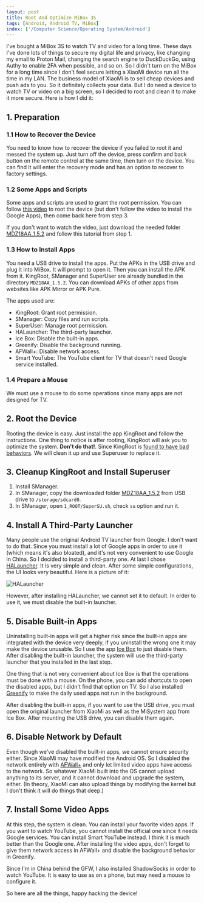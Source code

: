 ```yaml
---
layout: post
title: Root And Optimize MiBox 3S
tags: [Android, Android TV, MiBox]
index: ['/Computer Science/Operating System/Android']
---
```


I've bought a MiBox 3S to watch TV and video for a long time. These days I've done lots of things to secure my digital life and privacy, like changing my email to Proton Mail, changing the search engine to DuckDuckGo, using Authy to enable 2FA when possible, and so on. So I didn't turn on the MiBox for a long time since I don't feel secure letting a XiaoMi device run all the time in my LAN. The business model of XiaoMi is to sell cheap devices and push ads to you. So it definitely collects your data. But I do need a device to watch TV or video on a big screen, so I decided to root and clean it to make it more secure. Here is how I did it:

## 1. Preparation

### 1.1 How to Recover the Device

You need to know how to recover the device if you failed to root it and messed the system up. Just turn off the device, press confirm and back button on the remote control at the same time, then turn on the device. You can find it will enter the recovery mode and has an option to recover to factory settings.

### 1.2 Some Apps and Scripts

Some apps and scripts are used to grant the root permission. You can follow [this video](https://www.youtube.com/watch?v=IJ60IZjQbxk&t=748s) to root the device (but don't follow the video to install the Google Apps), then come back here from step 3.

If you don't want to watch the video, just download the needed folder [MDZ18AA_1.5.2](https://yadi.sk/d/wOKiw5RL3EGpKX) and follow this tutorial from step 1.

### 1.3 How to Install Apps

You need a USB drive to install the apps. Put the APKs in the USB drive and plug it into MiBox. It will prompt to open it. Then you can install the APK from it. KingRoot, SManager and SuperUser are already bundled in the directory `MDZ18AA_1.5.2`. You can download APKs of other apps from websites like APK Mirror or APK Pure.

The apps used are:

* KingRoot: Grant root permission.
* SManager: Copy files and run scripts.
* SuperUser: Manage root permission.
* HALauncher: The third-party launcher.
* Ice Box: Disable the built-in apps.
* Greenify: Disable the background running.
* AFWall+: Disable network access.
* Smart YouTube: The YouTube client for TV that doesn't need Google service installed.

### 1.4 Prepare a Mouse

We must use a mouse to do some operations since many apps are not designed for TV.

## 2. Root the Device

Rooting the device is easy. Just install the app KingRoot and follow the instructions. One thing to notice is after rooting, KingRoot will ask you to optimize the system. **Don't do that!**. Since KingRoot is [found to have bad behaviors](https://forum.xda-developers.com/showthread.php?t=2473747). We will clean it up and use Superuser to replace it.

## 3. Cleanup KingRoot and Install Superuser

1. Install SManager.
2. In SManager, copy the downloaded folder [MDZ18AA_1.5.2](https://yadi.sk/d/wOKiw5RL3EGpKX) from USB drive to `/storage/sdcard0`.
3. In SManager, open `1_ROOT/SuperSU.sh`, check `su` option and run it.

## 4. Install A Third-Party Launcher

Many people use the original Android TV launcher from Google. I don't want to do that. Since you must install a lot of Google apps in order to use it (which means it's also bloated), and it's not very convenient to use Google in China. So I decided to install a third-party one. At last I chose [HALauncher](https://play.google.com/store/apps/details?id=net.i.akihiro.halauncher). It is very simple and clean. After some simple configurations, the UI looks very beautiful. Here is a picture of it:

![HALauncher](/static/images/2018-11-18-Root-And-Optimize-MiBox-3S/halauncher.jpg)

However, after installing HALauncher, we cannot set it to default. In order to use it, we must disable the built-in launcher.

## 5. Disable Built-in Apps

Uninstalling built-in apps will get a higher risk since the built-in apps are integrated with the device very deeply, if you uninstall the wrong one it may make the device unusable. So I use the app [Ice Box](https://play.google.com/store/apps/details?id=com.catchingnow.icebox) to just disable them. After disabling the built-in launcher, the system will use the third-party launcher that you installed in the last step.

One thing that is not very convenient about Ice Box is that the operations must be done with a mouse. On the phone, you can add shortcuts to open the disabled apps, but I didn't find that option on TV. So I also installed [Greenify](https://play.google.com/store/apps/details?id=com.oasisfeng.greenify) to make the daily used apps not run in the background.

After disabling the built-in apps, if you want to use the USB drive, you must open the original launcher from XiaoMi as well as the MiSystem app from Ice Box. After mounting the USB drive, you can disable them again.

## 6. Disable Network by Default

Even though we've disabled the built-in apps, we cannot ensure security either. Since XiaoMi may have modified the Android OS. So I disabled the network entirely with [AFWall+](https://play.google.com/store/apps/details?id=dev.ukanth.ufirewall) and only let limited video apps have access to the network. So whatever XiaoMi built into the OS cannot upload anything to its server, and it cannot download and upgrade the system, either. (In theory, XiaoMi can also upload things by modifying the kernel but I don't think it will do things that deep.)

## 7. Install Some Video Apps

At this step, the system is clean. You can install your favorite video apps. If you want to watch YouTube, you cannot install the official one since it needs Google services. You can install Smart YouTube instead. I think it is much better than the Google one. After installing the video apps, don't forget to give them network access in AFWall+ and disable the background behavior in Greenify.

Since I'm in China behind the GFW, I also installed ShadowSocks in order to watch YouTube. It is easy to use as on a phone, but may need a mouse to configure it.

So here are all the things, happy hacking the device!
